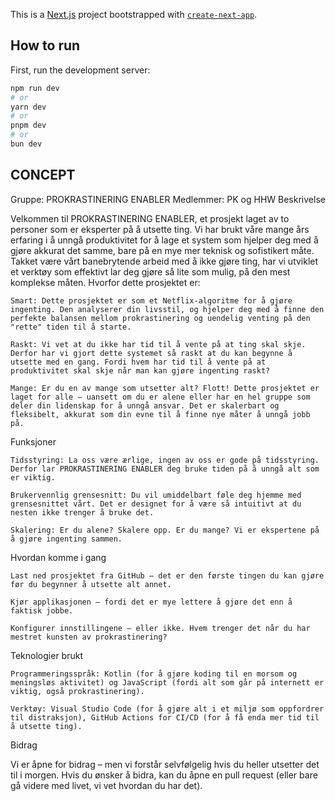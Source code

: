 This is a [Next.js](https://nextjs.org) project bootstrapped with [`create-next-app`](https://nextjs.org/docs/app/api-reference/cli/create-next-app).

## How to run

First, run the development server:

```bash
npm run dev
# or
yarn dev
# or
pnpm dev
# or
bun dev
```

## CONCEPT 

Gruppe: PROKRASTINERING ENABLER
Medlemmer: PK og HHW
Beskrivelse

Velkommen til PROKRASTINERING ENABLER, et prosjekt laget av to personer som er eksperter på å utsette ting. Vi har brukt våre mange års erfaring i å unngå produktivitet for å lage et system som hjelper deg med å gjøre akkurat det samme, bare på en mye mer teknisk og sofistikert måte. Takket være vårt banebrytende arbeid med å ikke gjøre ting, har vi utviklet et verktøy som effektivt lar deg gjøre så lite som mulig, på den mest komplekse måten.
Hvorfor dette prosjektet er:

    Smart: Dette prosjektet er som et Netflix-algoritme for å gjøre ingenting. Den analyserer din livsstil, og hjelper deg med å finne den perfekte balansen mellom prokrastinering og uendelig venting på den "rette" tiden til å starte.

    Raskt: Vi vet at du ikke har tid til å vente på at ting skal skje. Derfor har vi gjort dette systemet så raskt at du kan begynne å utsette med en gang. Fordi hvem har tid til å vente på at produktivitet skal skje når man kan gjøre ingenting raskt?

    Mange: Er du en av mange som utsetter alt? Flott! Dette prosjektet er laget for alle – uansett om du er alene eller har en hel gruppe som deler din lidenskap for å unngå ansvar. Det er skalerbart og fleksibelt, akkurat som din evne til å finne nye måter å unngå jobb på.

Funksjoner

    Tidsstyring: La oss være ærlige, ingen av oss er gode på tidsstyring. Derfor lar PROKRASTINERING ENABLER deg bruke tiden på å unngå alt som er viktig.

    Brukervennlig grensesnitt: Du vil umiddelbart føle deg hjemme med grensesnittet vårt. Det er designet for å være så intuitivt at du nesten ikke trenger å bruke det.

    Skalering: Er du alene? Skalere opp. Er du mange? Vi er ekspertene på å gjøre ingenting sammen.

Hvordan komme i gang

    Last ned prosjektet fra GitHub – det er den første tingen du kan gjøre før du begynner å utsette alt annet.

    Kjør applikasjonen – fordi det er mye lettere å gjøre det enn å faktisk jobbe.

    Konfigurer innstillingene – eller ikke. Hvem trenger det når du har mestret kunsten av prokrastinering?

Teknologier brukt

    Programmeringsspråk: Kotlin (for å gjøre koding til en morsom og meningsløs aktivitet) og JavaScript (fordi alt som går på internett er viktig, også prokrastinering).

    Verktøy: Visual Studio Code (for å gjøre alt i et miljø som oppfordrer til distraksjon), GitHub Actions for CI/CD (for å få enda mer tid til å utsette ting).

Bidrag

Vi er åpne for bidrag – men vi forstår selvfølgelig hvis du heller utsetter det til i morgen. Hvis du ønsker å bidra, kan du åpne en pull request (eller bare gå videre med livet, vi vet hvordan du har det).
